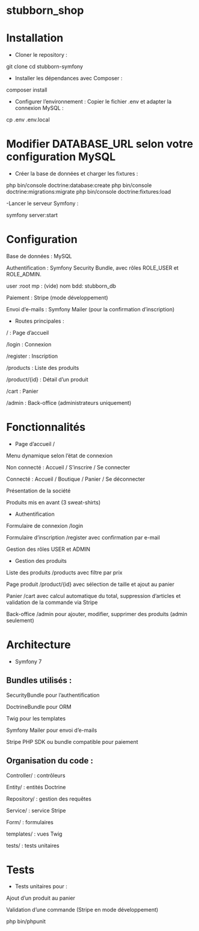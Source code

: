 # stubborn_shop
# Installation

- Cloner le repository :

git clone <lien-du-repo-github>
cd stubborn-symfony


- Installer les dépendances avec Composer :

composer install


- Configurer l’environnement :
Copier le fichier .env et adapter la connexion MySQL :

cp .env .env.local

# Modifier DATABASE_URL selon votre configuration MySQL
- Créer la base de données et charger les fixtures :

php bin/console doctrine:database:create
php bin/console doctrine:migrations:migrate
php bin/console doctrine:fixtures:load


-Lancer le serveur Symfony :

symfony server:start

# Configuration

Base de données : MySQL

Authentification : Symfony Security Bundle, avec rôles ROLE_USER et ROLE_ADMIN.

user :root
mp : (vide)
nom bdd: stubborn_db

Paiement : Stripe (mode développement)

Envoi d’e-mails : Symfony Mailer (pour la confirmation d’inscription)

- Routes principales :

/ : Page d’accueil

/login : Connexion

/register : Inscription

/products : Liste des produits

/product/{id} : Détail d’un produit

/cart : Panier

/admin : Back-office (administrateurs uniquement)

# Fonctionnalités
- Page d’accueil /

Menu dynamique selon l’état de connexion

Non connecté : Accueil / S’inscrire / Se connecter

Connecté : Accueil / Boutique / Panier / Se déconnecter

Présentation de la société

Produits mis en avant (3 sweat-shirts)

- Authentification

Formulaire de connexion /login

Formulaire d’inscription /register avec confirmation par e-mail

Gestion des rôles USER et ADMIN

- Gestion des produits

Liste des produits /products avec filtre par prix

Page produit /product/{id} avec sélection de taille et ajout au panier

Panier /cart avec calcul automatique du total, suppression d’articles et validation de la commande via Stripe

Back-office /admin pour ajouter, modifier, supprimer des produits (admin seulement)

# Architecture

- Symfony 7

## Bundles utilisés :

SecurityBundle pour l’authentification

DoctrineBundle pour ORM

Twig pour les templates

Symfony Mailer pour envoi d’e-mails

Stripe PHP SDK ou bundle compatible pour paiement

## Organisation du code :

Controller/ : contrôleurs

Entity/ : entités Doctrine

Repository/ : gestion des requêtes

Service/ : service Stripe

Form/ : formulaires

templates/ : vues Twig

tests/ : tests unitaires

# Tests

- Tests unitaires pour :

Ajout d’un produit au panier

Validation d’une commande (Stripe en mode développement)

php bin/phpunit
